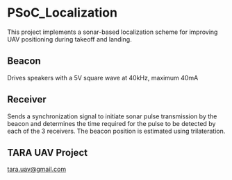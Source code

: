 # PSoC_Localization
This project implements a sonar-based localization scheme for improving UAV positioning during takeoff and landing.

## Beacon
Drives speakers with a 5V square wave at 40kHz, maximum 40mA

## Receiver
Sends a synchronization signal to initiate sonar pulse transmission by the beacon and determines the time required for the pulse to be detected by each of the 3 receivers. 
The beacon position is estimated using trilateration.

## TARA UAV Project
tara.uav@gmail.com
